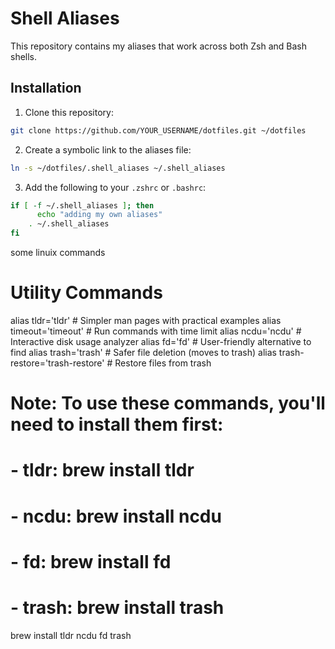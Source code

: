 # Shell Aliases

This repository contains my aliases that work across both Zsh and Bash shells.

## Installation

1. Clone this repository:
```bash
git clone https://github.com/YOUR_USERNAME/dotfiles.git ~/dotfiles
```

2. Create a symbolic link to the aliases file:
```bash
ln -s ~/dotfiles/.shell_aliases ~/.shell_aliases
```

3. Add the following to your `.zshrc` or `.bashrc`:
```bash
if [ -f ~/.shell_aliases ]; then
      echo "adding my own aliases"
    . ~/.shell_aliases
fi

```


some linuix commands


# Utility Commands
alias tldr='tldr'  # Simpler man pages with practical examples
alias timeout='timeout'  # Run commands with time limit
alias ncdu='ncdu'  # Interactive disk usage analyzer
alias fd='fd'  # User-friendly alternative to find
alias trash='trash'  # Safer file deletion (moves to trash)
alias trash-restore='trash-restore'  # Restore files from trash

# Note: To use these commands, you'll need to install them first:
# - tldr: brew install tldr
# - ncdu: brew install ncdu
# - fd: brew install fd
# - trash: brew install trash

brew install tldr ncdu fd trash
